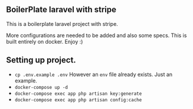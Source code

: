 ## BoilerPlate laravel with stripe

This is a boilerplate laravel project with stripe.

More configurations are needed to be added and also some specs. This is built entirely on docker. Enjoy :)

## Setting up project.

- `cp .env.example .env` However an `env` file already exists. Just an example.
- `docker-compose up -d`
- `docker-compose exec app php artisan key:generate`
- `docker-compose exec app php artisan config:cache`